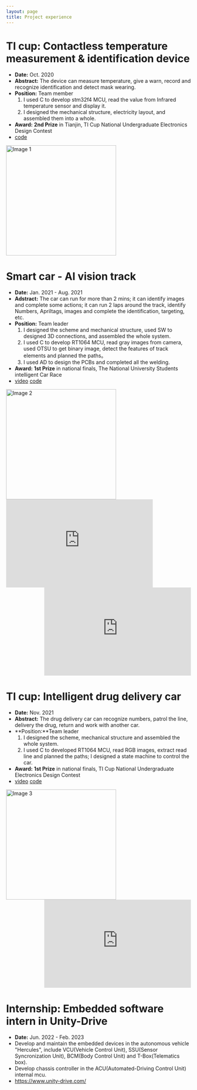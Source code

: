 ```yaml
---
layout: page
title: Project experience
---
```


# TI cup: Contactless temperature measurement & identification device
- **Date:** Oct. 2020
- **Abstract:** The device can measure temperature, give a warn, record and recognize identification and detect mask wearing.
- **Position:** Team member 
  1. I used C to develop stm32f4 MCU, read the value from Infrared temperature sensor and display it.
  2. I designed the mechanical structure, electricity layout, and assembled them into a whole.
- **Award:** **2nd Prize** in Tianjin, TI Cup National Undergraduate Electronics Design Contest
- [code](https://github.com/ouzhoucheng/open-cv-face-recognition)

<img src="../img/b7_FaceRecognitionDevice.jpg" alt="Image 1" style="width: auto;height: 300px;">

# Smart car - AI vision track
- **Date:** Jan. 2021 - Aug. 2021
- **Adstract:** The car can run for more than 2 mins; it can identify images and complete some actions; it can run 2 laps around the track, identify Numbers, Apriltags, images and complete the identification, targeting, etc.
- **Position:** Team leader 
  1. I designed the scheme and mechanical structure, used SW to designed 3D connections, and assembled the whole system. 
  2. I used C to develop RT1064 MCU, read gray images from camera, used OTSU to get binary image, detect the features of track elements and planned the paths。 
  3. I used AD to design the PCBs and completed all the welding.
- **Award:** **1st Prize** in national finals, The National University Students intelligent Car Race
- [video](https://www.bilibili.com/video/BV1tL4y1T7xn/) [code](https://github.com/ouzhoucheng/S-M-A-R-T-C-A-R)

<img src="../img/b8_SmartCar.jpg" alt="Image 2" style="width: auto;height: 300px;">

<div style="display: inline-block;">
  <div class="csdn-card" style="float: left; margin-right: 20px;">
    <iframe src="https://player.bilibili.com/player.html?bvid=BV1tL4y1T7xn&page=1" scrolling="no" width="400" height="240" border="0" frameborder="no" framespacing="0" allowfullscreen="true"> </iframe>
  </div>
  <div class="csdn-card" style="float: right;">
    <iframe src="https://player.bilibili.com/player.html?bvid=BV1tL4y1T7xn&page=4" scrolling="no" width="400" height="240" border="0" frameborder="no" framespacing="0" allowfullscreen="true"> </iframe>
  </div>
</div>



# TI cup: Intelligent drug delivery car
- **Date:** Nov. 2021
- **Abstract:** The drug delivery car can recognize numbers, patrol the line, delivery the drug, return and work with another car.
- **Position:**Team leader 
  1. I designed the scheme, mechanical structure and assembled the whole system. 
  2. I used C to developed RT1064 MCU, read RGB images, extract read line and planned the paths; I designed a state machine to control the car.
- **Award:** **1st Prize** in national finals, TI Cup National Undergraduate Electronics Design Contest
- [video](https://www.bilibili.com/video/BV13L411K7ex/?vd_source=9b67f8488b53e45de247e5881ac151bf) [code](https://github.com/ouzhoucheng/T-I-C-U-P)

<div style="display: inline-block;">
  <div class="csdn-card" style="float: left; margin-right: 20px;">
    <img src="../img/b9_Tricycles.jpg" alt="Image 3" style="width: auto;height: 300px;">
  </div>
  <div class="csdn-card" style="float: right;">
    <iframe src="https://player.bilibili.com/player.html?bvid=BV13L411K7ex&page=1" scrolling="no" width="400" height="240" border="0" frameborder="no" framespacing="0" allowfullscreen="true"> </iframe>
  </div>
</div>

# Internship: Embedded software intern in Unity-Drive
- **Date:** Jun. 2022 - Feb. 2023
- Develop and maintain the embedded devices in the autonomous vehicle "Hercules", include VCU(Vehicle Control Unit), SSU(Sensor Syncronization Unit), BCM(Body Control Unit) and T-Box(Telematics box).
- Develop chassis controller in the ACU(Automated-Driving Control Unit) internal mcu.
- <https://www.unity-drive.com/>